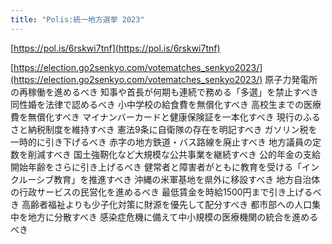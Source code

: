 ```yaml
---
title: "Polis:統一地方選挙 2023"
---
```


[https://pol.is/6rskwi7tnf](https://pol.is/6rskwi7tnf)

[https://election.go2senkyo.com/votematches_senkyo2023/](https://election.go2senkyo.com/votematches_senkyo2023/)
原子力発電所の再稼働を進めるべき
知事や首長が何期も連続で務める「多選」を禁止すべき
同性婚を法律で認めるべき
小中学校の給食費を無償化すべき
高校生までの医療費を無償化すべき
マイナンバーカードと健康保険証を一本化すべき
現行のふるさと納税制度を維持すべき
憲法9条に自衛隊の存在を明記すべき
ガソリン税を一時的に引き下げるべき
赤字の地方鉄道・バス路線を廃止すべき
地方議員の定数を削減すべき
国土強靭化など大規模な公共事業を継続すべき
公的年金の支給開始年齢をさらに引き上げるべき
健常者と障害者がともに教育を受ける「インクルーシブ教育」を推進すべき
沖縄の米軍基地を県外に移設すべき
地方自治体の行政サービスの民営化を進めるべき
最低賃金を時給1500円まで引き上げるべき
高齢者福祉よりも少子化対策に財源を優先して配分すべき
都市部への人口集中を地方に分散すべき
感染症危機に備えて中小規模の医療機関の統合を進めるべき

